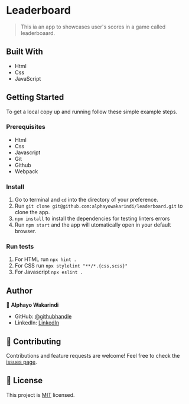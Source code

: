 # Leaderboard

> This ia an app to showcases user's scores in a game called leaderboaard.


## Built With

- Html
- Css
- JavaScript

## Getting Started

To get a local copy up and running follow these simple example steps.

### Prerequisites
- Html
- Css
- Javascript
- Git
- Github
- Webpack


### Install
1. Go to terminal and ```cd``` into the directory of your preference.
2.  Run ```git clone git@github.com:alphayowakarindi/leaderboard.git``` to clone the app.
3. ```npm install``` to install the dependencies for testing linters errors
4.  Run ```npm start``` and the app will utomatically open in your default browser.


### Run tests
1. For HTML run ```npx hint .```
2. For CSS run ```npx stylelint "**/*.{css,scss}"```
3. For Javascript ```npx eslint .```


## Author

👤 **Alphayo Wakarindi**

- GitHub: [@githubhandle](https://github.com/alphayowakarindi)
- LinkedIn: [LinkedIn](https://www.linkedin.com/in/alphayo-wakarindi-15a825236/)


## 🤝 Contributing

Contributions and feature requests are welcome!
Feel free to check the [issues page](https://github.com/alphayowakarindi/leaderboard/issues).


## 📝 License

This project is [MIT](./MIT.md) licensed.
